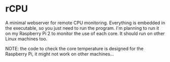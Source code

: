 # rCPU
A minimal webserver for remote CPU monitoring.  Everything is embedded in the executable, so you just need to run the program.  I'm planning to run it on my Raspberry Pi 2 to monitor the use of each core.  It should run on other Linux machines too.

NOTE: the code to check the core temperature is designed for the Raspberry Pi, it might not work on other machines...
